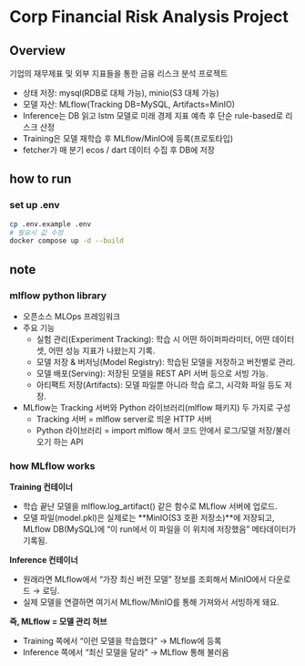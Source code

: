 # Corp Financial Risk Analysis Project

## Overview

기업의 재무제표 및 외부 지표들을 통한 금융 리스크 분석 프로젝트

- 상태 저장: mysql(RDB로 대체 가능), minio(S3 대체 가능)
- 모델 자산: MLflow(Tracking DB=MySQL, Artifacts=MinIO)
- Inference는 DB 읽고 lstm 모델로 미래 경제 지표 예측 후 단순 rule-based로 리스크 산정
- Training은 모델 재학습 후 MLflow/MinIO에 등록(프로토타입)
- fetcher가 매 분기 ecos / dart 데이터 수집 후 DB에 저장

## how to run

### set up .env

```bash
cp .env.example .env
# 필요시 값 수정
docker compose up -d --build
```

## note

### mlflow python library

- 오픈소스 MLOps 프레임워크
- 주요 기능
  - 실험 관리(Experiment Tracking): 학습 시 어떤 하이퍼파라미터, 어떤 데이터셋, 어떤 성능 지표가 나왔는지 기록.
  - 모델 저장 & 버저닝(Model Registry): 학습된 모델을 저장하고 버전별로 관리.
  - 모델 배포(Serving): 저장된 모델을 REST API 서버 등으로 서빙 가능.
  - 아티팩트 저장(Artifacts): 모델 파일뿐 아니라 학습 로그, 시각화 파일 등도 저장.
- MLflow는 Tracking 서버와 Python 라이브러리(mlflow 패키지) 두 가지로 구성
  - Tracking 서버 = mlflow server로 띄운 HTTP 서버
  - Python 라이브러리 = import mlflow 해서 코드 안에서 로그/모델 저장/불러오기 하는 API

### how MLflow works

**Training 컨테이너**

- 학습 끝난 모델을 mlflow.log_artifact() 같은 함수로 MLflow 서버에 업로드.
- 모델 파일(model.pkl)은 실제로는 **MinIO(S3 호환 저장소)**에 저장되고, MLflow DB(MySQL)에 “이 run에서 이 파일을 이 위치에 저장했음” 메타데이터가 기록됨.

**Inference 컨테이너**

- 원래라면 MLflow에서 “가장 최신 버전 모델” 정보를 조회해서 MinIO에서 다운로드 → 로딩.
- 실제 모델을 연결하면 여기서 MLflow/MinIO를 통해 가져와서 서빙하게 돼요.

**즉, MLflow = 모델 관리 허브**

- Training 쪽에서 “이런 모델을 학습했다” → MLflow에 등록
- Inference 쪽에서 “최신 모델을 달라” → MLflow 통해 불러옴

